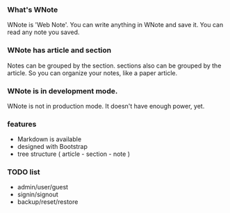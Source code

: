 ### What's WNote

WNote is 'Web Note'.
You can write anything in WNote and save it.
You can read any note you saved.

### WNote has article and section

Notes can be grouped by the section.
sections also can be grouped by the article.
So you can organize your notes, like a paper article.

### WNote is in development mode.

WNote is not in production mode.
It doesn't have enough power, yet.

### features

- Markdown is available
- designed with Bootstrap
- tree structure ( article - section - note )

### TODO list

- admin/user/guest
- signin/signout
- backup/reset/restore
